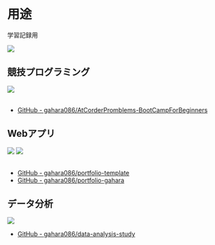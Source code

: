 # 用途
学習記録用

![](https://github-readme-stats.vercel.app/api/top-langs?username=gahara086&show_icons=true&locale=en&layout=compact)

## 競技プログラミング
<img src="https://skillicons.dev/icons?i=c,cpp" /> <br /><br />

- [GitHub - gahara086/AtCorderPromblems-BootCampForBeginners](https://github.com/gahara086/AtCorderPromblems-BootCampForBeginners)
<!-- TODO: 状況がわかるようなコメントも記載した方が良いかも -->


## Webアプリ
<img src="https://skillicons.dev/icons?i=html,css,js,typescript" />
<img src="https://skillicons.dev/icons?i=react,next,nodejs" /> <br /><br />

- [GitHub - gahara086/portfolio-template](https://github.com/gahara086/portfolio-template)
- [GitHub - gahara086/portfolio-gahara](https://github.com/gahara086/portfolio-gahara)

## データ分析
<img src="https://skillicons.dev/icons?i=py,pytorch" /> 

- [GitHub - gahara086/data-analysis-study](https://github.com/gahara086/data-analysis-study)
